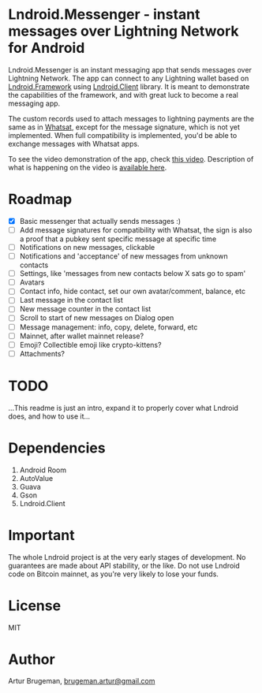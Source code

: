 Lndroid.Messenger - instant messages over Lightning Network for Android
=======================================================================

Lndroid.Messenger is an instant messaging app that sends messages over Lightning Network. The app can connect to any Lightning wallet based on [Lndroid.Framework](https://github.com/lndroid/lndroid-framework/) using [Lndroid.Client](https://github.com/lndroid/lndroid-client/) library. It is meant to demonstrate the capabilities of the framework, and with great luck to become a real messaging app.

The custom records used to attach messages to lightning payments are the same as in [Whatsat](https://github.com/joostjager/whatsat), except for the message signature, which is not yet implemented. When full compatibility is implemented, you'd be able to exchange messages with Whatsat apps.

To see the video demonstration of the app, check [this video](https://www.youtube.com/watch?v=bF-1QxFTvHU). Description of what is happening on the video is [available here](https://github.com/lndroid/lndroid-wallet/#here-is-what-you-see-on-the-lndroid-demo-video).

# Roadmap

- [x] Basic messenger that actually sends messages :)
- [ ] Add message signatures for compatibility with Whatsat, the sign is also a proof that a pubkey sent specific message at specific time
- [ ] Notifications on new messages, clickable
- [ ] Notifications and 'acceptance' of new messages from unknown contacts
- [ ] Settings, like 'messages from new contacts below X sats go to spam'
- [ ] Avatars
- [ ] Contact info, hide contact, set our own avatar/comment, balance, etc
- [ ] Last message in the contact list
- [ ] New message counter in the contact list
- [ ] Scroll to start of new messages on Dialog open
- [ ] Message management: info, copy, delete, forward, etc
- [ ] Mainnet, after wallet mainnet release?
- [ ] Emoji? Collectible emoji like crypto-kittens?
- [ ] Attachments?

# TODO

...This readme is just an intro, expand it to properly cover what Lndroid does, and how to use it...

# Dependencies

1. Android Room
2. AutoValue
3. Guava
4. Gson
5. Lndroid.Client

# Important

The whole Lndroid project is at the very early stages of development. No guarantees are made about API stability, or the like. Do not use Lndroid code on Bitcoin mainnet, as you're very likely to lose your funds.

# License

MIT

# Author

Artur Brugeman, brugeman.artur@gmail.com